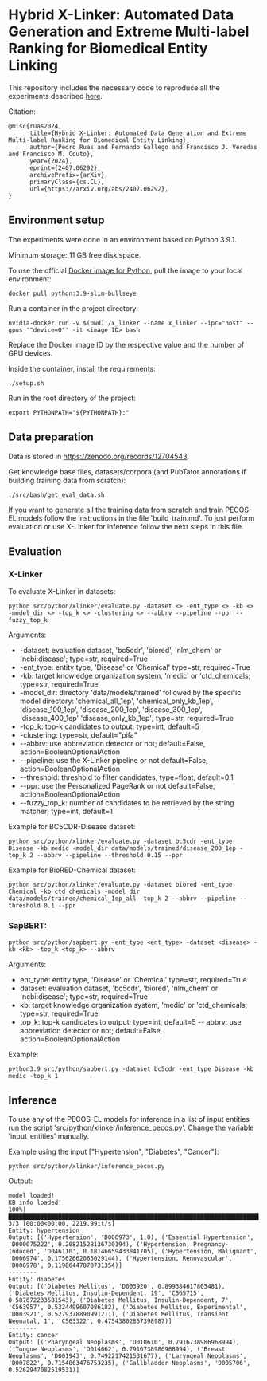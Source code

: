 # Hybrid X-Linker: Automated Data Generation and Extreme Multi-label Ranking for Biomedical Entity Linking


This repository includes the necessary code to reproduce all the experiments described [here](https://arxiv.org/abs/2407.06292).

Citation:

```
@misc{ruas2024,
      title={Hybrid X-Linker: Automated Data Generation and Extreme Multi-label Ranking for Biomedical Entity Linking}, 
      author={Pedro Ruas and Fernando Gallego and Francisco J. Veredas and Francisco M. Couto},
      year={2024},
      eprint={2407.06292},
      archivePrefix={arXiv},
      primaryClass={cs.CL},
      url={https://arxiv.org/abs/2407.06292}, 
}
```


## Environment setup
The experiments were done in an environment based on Python 3.9.1.

Minimum storage: 11 GB free disk space.

To use the official [Docker image for Python](https://hub.docker.com/layers/library/python/3.9-slim-bullseye/images/sha256-d4ea18d0da466f8e47eb9ead289da29c0ea87573370d7818e1669e9fa1f19377?context=explore), pull the image to your local environment:

```
docker pull python:3.9-slim-bullseye
```

Run a container in the project directory:

```
nvidia-docker run -v $(pwd):/x_linker --name x_linker --ipc="host" --gpus '"device=0"' -it <image ID> bash
```

Replace the Docker image ID by the respective value and the number of GPU devices.


Inside the container, install the requirements:

```
./setup.sh
```

Run in the root directory of the project:

```
export PYTHONPATH="${PYTHONPATH}:"
```

## Data preparation

Data is stored in https://zenodo.org/records/12704543.

Get knowledge base files, datasets/corpora (and PubTator annotations if building training data from scratch):

```
./src/bash/get_eval_data.sh
```

If you want to generate all the training data from scratch and train PECOS-EL models follow the instructions in the file 'build_train.md'. To just perform evaluation or use X-Linker for inference follow the next steps in this file.


## Evaluation
 
### X-Linker

To evaluate X-Linker in datasets:

```
python src/python/xlinker/evaluate.py -dataset <> -ent_type <> -kb <> -model_dir <> -top_k <> -clustering <> --abbrv --pipeline --ppr --fuzzy_top_k
```

Arguments:
* -dataset: evaluation dataset, 'bc5cdr', 'biored', 'nlm_chem' or 'ncbi:disease'; type=str, required=True
* -ent_type: entity type, 'Disease' or 'Chemical' type=str, required=True
* -kb: target knowledge organization system, 'medic' or 'ctd_chemicals; type=str, required=True
* -model_dir: directory 'data/models/trained' followed by the specific model directory: 'chemical_all_1ep', 'chemical_only_kb_1ep', 'disease_100_1ep', 'disease_200_1ep', 'disease_300_1ep', 'disease_400_1ep' 'disease_only_kb_1ep'; type=str, required=True
* -top_k: top-k candidates to output; type=int, default=5
* -clustering: type=str, default="pifa"
* --abbrv: use abbreviation detector or not; default=False, action=BooleanOptionalAction
* --pipeline: use the X-Linker pipeline or not default=False, action=BooleanOptionalAction
* --threshold: threshold to filter candidates; type=float, default=0.1
* --ppr: use the Personalized PageRank or not default=False, action=BooleanOptionalAction
* --fuzzy_top_k: number of candidates to be retrieved by the string matcher; type=int, default=1


Example for BC5CDR-Disease dataset:

```
python src/python/xlinker/evaluate.py -dataset bc5cdr -ent_type Disease -kb medic -model_dir data/models/trained/disease_200_1ep -top_k 2 --abbrv --pipeline --threshold 0.15 --ppr
```


Example for BioRED-Chemical dataset:

```
python src/python/xlinker/evaluate.py -dataset biored -ent_type Chemical -kb ctd_chemicals -model_dir data/models/trained/chemical_1ep_all -top_k 2 --abbrv --pipeline --threshold 0.1 --ppr
```


### SapBERT:

```
python src/python/sapbert.py -ent_type <ent_type> -dataset <disease> -kb <kb> -top_k <top_k> --abbrv
```

Arguments:
- ent_type: entity type, 'Disease' or 'Chemical' type=str, required=True
- dataset: evaluation dataset, 'bc5cdr', 'biored', 'nlm_chem' or 'ncbi:disease'; type=str, required=True
- kb: target knowledge organization system, 'medic' or 'ctd_chemicals; type=str, required=True
- top_k: top-k candidates to output; type=int, default=5
-- abbrv: use abbreviation detector or not; default=False, action=BooleanOptionalAction


Example:

```
python3.9 src/python/sapbert.py -dataset bc5cdr -ent_type Disease -kb medic -top_k 1
```

## Inference
To use any of the PECOS-EL models for inference in a list of input entities run the script 'src/python/xlinker/inference_pecos.py'. Change the variable 'input_entities' manually. 

Example using the input ["Hypertension", "Diabetes", "Cancer"]:

```
python src/python/xlinker/inference_pecos.py
```

Output:

```
model loaded!
KB info loaded!
100%|████████████████████████████████████████████████████████████████████████████████████████████████████████████████████████████| 3/3 [00:00<00:00, 2219.99it/s]
Entity: hypertension
Output: [('Hypertension', 'D006973', 1.0), ('Essential Hypertension', 'D000075222', 0.20821528136730194), ('Hypertension, Pregnancy-Induced', 'D046110', 0.18146659433841705), ('Hypertension, Malignant', 'D006974', 0.17562662065029144), ('Hypertension, Renovascular', 'D006978', 0.11986447870731354)]
--------
Entity: diabetes
Output: [('Diabetes Mellitus', 'D003920', 0.899384617805481), ('Diabetes Mellitus, Insulin-Dependent, 19', 'C565715', 0.587672233581543), ('Diabetes Mellitus, Insulin-Dependent, 7', 'C563957', 0.5324499607086182), ('Diabetes Mellitus, Experimental', 'D003921', 0.5279378890991211), ('Diabetes Mellitus, Transient Neonatal, 1', 'C563322', 0.47543802857398987)]
--------
Entity: cancer
Output: [('Pharyngeal Neoplasms', 'D010610', 0.7916738986968994), ('Tongue Neoplasms', 'D014062', 0.7916738986968994), ('Breast Neoplasms', 'D001943', 0.7492217421531677), ('Laryngeal Neoplasms', 'D007822', 0.7154863476753235), ('Gallbladder Neoplasms', 'D005706', 0.5262947082519531)]

```